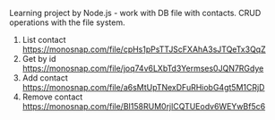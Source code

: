 Learning project by Node.js - work with DB file with contacts. CRUD operations with the file system.

1. List contact https://monosnap.com/file/cpHs1pPsTTJScFXAhA3sJTQeTx3QqZ
2. Get by id https://monosnap.com/file/joq74v6LXbTd3Yermses0JQN7RGdye
3. Add contact https://monosnap.com/file/a6sMtUpTNexDFuRHiobG4gt5M1CRjD
4. Remove contact https://monosnap.com/file/BI158RUM0rjlCQTUEodv6WEYwBf5c6

